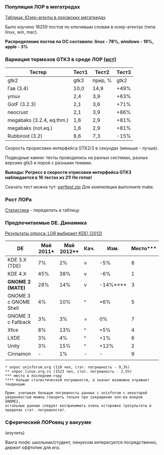 ### Популяция ЛОР в мегатредах

[Таблица: Юзер-агенты в лоровских мегатредах](http://ompldr.org/vY3V2Ng)

Было изучено 18259 постов по ключевым словам в юзер-агентах (типа linux,
win, mac).

**Распределение постов по ОС составило: linux - 78%, windows - 19%,
apple - 3%**

### Вариация тормозов GTK3 в среде ЛОР [(ист)](http://www.linux.org.ru/forum/talks/7592498)

| Тестер                    | Тест1 | Тест2   | Тест3 |
| ------------------------- | ----- | ------- | ----- |
| gtk2                      | gtk3  | прир, % | gtk2  |
| Гав (3.4)                 | 10,0  | 14,9    | \+49% |
| ymuv                      | 2,4   | 3,9     | \+63% |
| GotF (3.2.3)              | 2,1   | 3,6     | \+71% |
| neocrust                  | 2,1   | 3,9     | \+86% |
| megabaks (3.2.4, eq.thm.) | 1,6   | 2,9     | \+81% |
| megabaks (not.eq.)        | 1,6   | 2,9     | \+81% |
| Rubbiroid (3.2)           | 8,6   | 7,3     | \-15% |

Скорость прорисовки интерфейса GTK2/3 в секундах (меньше - лучше).

Подводные камни: тесты проводились на разных системах, разных версиях
gtk3 и порой с разными темами.

**Выводы: Регресс в скорости отрисовки интерфейса GTK3 наблюдается в 16
тестах из 21\! Не готов\!**

Скачать тест можна тут:
[perftest.zip](http://ompldr.org/vZGdpaA/perftest.zip) Для компиляции
выполните make.

### Рост ЛОРа

[Статистика](http://ompldr.org/vYjl4dA) - переделать в таблицу

### Предпочитаемые DE. Динамика

[Результаты опроса: LOR выбирает KDE\!
(2012)](https://www.linux.org.ru/forum/talks/7820068)

| DE                    | Май 2011\* | Май 2012\*\* | Кач. | Изм.          | Место\*\*\* |
| --------------------- | ---------- | ------------ | ---- | ------------- | ----------- |
| KDE 3.X (TDE)         | 7%         | 2%           | v    | \-5%          | 8           |
| KDE 4.X               | 45%        | 38%          | v    | \-6%          | 1           |
| **GNOME 2 (MATE)**    | 28%        | 14%          | v    | \-14%\*\*\*\* | 3           |
| GNOME 3 с GNOME Shell | 4%         | 10%          | ^    | \+6%          | 5           |
| GNOME 3 с Fallback    | 3%         | 3%           | \=   | 0%            | 7           |
| Xfce                  | 8%         | 13%          | ^    | \+5%          | 4           |
| LXDE                  | 3%         | 4%           | ^    | \+1%          | 6           |
| Unity                 | 3%         | 15%          | ^    | \+12%         | 2           |
| Cinnamon              | \-         | 1%           | \-   | \-            | 9           |
|                       |            |              |      |               |             |

    * опрос unixforum.org (110 чел, стат. погрешность - 9,3%)
    ** опрос linux.org.ru (1523 чел, стат. погрешность - 2,5%)
    *** место в последнем году
    **** больше статистической погрешности, а значит возможно отражает тенденцию
    
    Прим: учитывая большую погрешность данных с unixforum с некоторой уверенностью можна говорить только про сокращение кол-ва юзеров GNOME2, 
    остальные данные следует воспринимать очень осторожно (результаты в пределах стат. погрешности).

### Сферический ЛОРовец у вакууме

(изучить)

Ванга mode: школьник/студент, линуксом интересуется посредственно,
держит оффтопик для игр.
